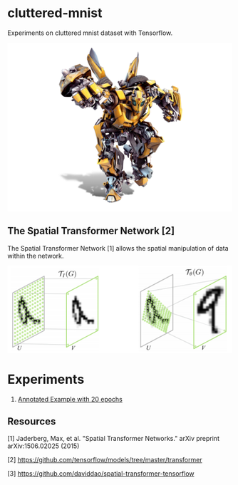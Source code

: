 # cluttered-mnist
Experiments on cluttered mnist dataset with Tensorflow.

![](assets/Transformers.jpg)

## The Spatial Transformer Network [2]
The Spatial Transformer Network [1] allows the spatial manipulation of data within the network.

![](assets/spatial_transformer.png)

# Experiments

1. [Annotated Example with 20 epochs](spatial-transformer-network/Clutter_MNIST_Example.ipynb)


## Resources

[1] Jaderberg, Max, et al. "Spatial Transformer Networks." arXiv preprint arXiv:1506.02025 (2015)

[2] https://github.com/tensorflow/models/tree/master/transformer

[3] https://github.com/daviddao/spatial-transformer-tensorflow
